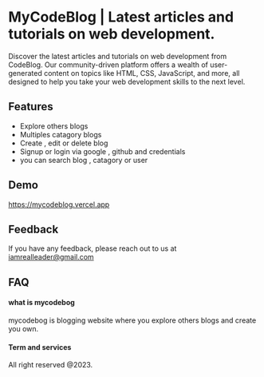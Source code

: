 
# MyCodeBlog | Latest articles and tutorials on web development.

Discover the latest articles and tutorials on web development from CodeBlog. Our community-driven platform offers a wealth of user-generated content on topics like HTML, CSS, JavaScript, and more, all designed to help you take your web development skills to the next level.




## Features

- Explore others blogs
- Multiples catagory blogs
- Create , edit or delete blog
- Signup or login via google , github and credentials
- you can search blog , catagory or user


## Demo

https://mycodeblog.vercel.app


## Feedback

If you have any feedback, please reach out to us at iamrealleader@gmail.com


## FAQ

#### what is mycodebog

mycodebog is blogging website where you explore others blogs and create you own.

#### Term and services

All right reserved @2023.

